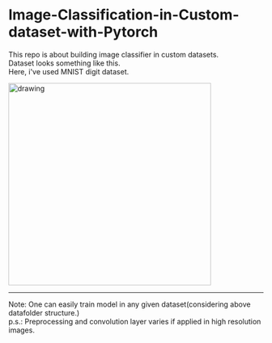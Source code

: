 # Image-Classification-in-Custom-dataset-with-Pytorch
This repo is about building image classifier in custom datasets.  
Dataset looks something like this.  
Here, i've used MNIST digit dataset. 
<!-- ![image](https://user-images.githubusercontent.com/40908371/175806103-01d7d07e-54aa-4e44-9adf-5cf9233e00de.png) -->
<img src="https://user-images.githubusercontent.com/40908371/175806103-01d7d07e-54aa-4e44-9adf-5cf9233e00de.png" alt="drawing" width="400"/>

---------------------------------------------------------------------------------  
Note: One can easily train model in any given dataset(considering above datafolder structure.)  
p.s.: Preprocessing and convolution layer varies if applied in high resolution images.
